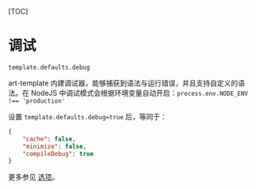 [TOC]

# 调试

`template.defaults.debug`

art-template 内建调试器，能够捕获到语法与运行错误，并且支持自定义的语法。在 NodeJS 中调试模式会根据环境变量自动开启：`process.env.NODE_ENV !== 'production'`

设置 `template.defaults.debug=true` 后，等同于：

```json
{
    "cache": false,
    "minimize": false,
    "compileDebug": true
}
```

更多参见 [选项](./options.html)。